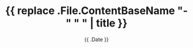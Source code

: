 ---
draft: true
date: '{{ .Date }}'
title: '{{ replace .File.ContentBaseName "-" " " | title }}'
description: "Desc Text."
tags: ["tag1", "tag2", "tag3"]
seo_keywords: "Sharfuddin Shawon, Portfolio"
showToc: true
TocOpen: false
hideSummary: false
searchHidden: false
ShowBreadCrumbs: true
# canonicalURL: 'https://shawon.me/posts/{{ replace .File.ContentBaseName "-" " " | title }}'
# aliases: ["/{{ .Slug }}"]
# slug: "{{ .Slug }}"
# cover:
#     image: "<image path/url>" # image path/url
#     alt: "<alt text>" # alt text
#     caption: "<text>" # display caption under cover
#     relative: false # when using page bundles set this to true
#     hidden: true # only hide on current single page
---